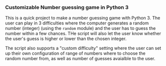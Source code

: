 ### Customizable Number guessing game in Python 3

This is a quick project to make a number guessing game with Python 3. The user can play in 3 difficulties where the computer generates a random number (integer) (using the `random` module) and the user has to guess the number within a few chances. THe script will also let the user know whether the user's guess is higher or lower than the chosen integer. 

The script also supports a "custom difficulty" setting where the user can set up their own configuration of range of numbers where to choose the random number from, as well as number of guesses avaialble to the user.

